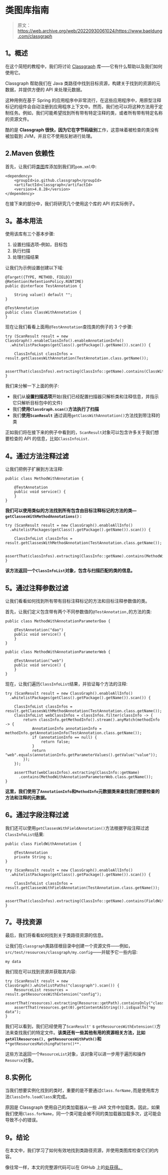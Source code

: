 # 类图库指南

> 原文：<https://web.archive.org/web/20220930061024/https://www.baeldung.com/classgraph>

## **1。概述**

在这个简短的教程中，我们将讨论 [Classgraph](https://web.archive.org/web/20221205135656/https://github.com/classgraph/classgraph) 库——它有什么帮助以及我们如何使用它。

Classgraph 帮助我们在 Java 类路径中找到目标资源，构建关于找到的资源的元数据，并提供方便的 API 来处理元数据。

这种用例在基于 Spring 的应用程序中非常流行，在这些应用程序中，用原型注释标记的组件会自动注册到应用程序上下文中。然而，我们也可以将这种方法用于定制任务。例如，我们可能希望找到所有带有特定注释的类，或者所有带有特定名称的资源文件。

酷的是 **Classgraph 很快，因为它在字节码级别**工作，这意味着被检查的类没有被加载到 JVM，并且它不使用反射进行处理。

## 2.Maven 依赖性

首先，让我们将[类图](https://web.archive.org/web/20221205135656/https://search.maven.org/search?q=g:io.github.classgraph%20AND%20a:classgraph)库添加到我们的`pom.xml`中:

```
<dependency>
    <groupId>io.github.classgraph</groupId>
    <artifactId>classgraph</artifactId>
    <version>4.8.28</version>
</dependency>
```

在接下来的部分中，我们将研究几个使用这个库的 API 的实际例子。

## **3。基本用法**

使用该库有三个基本步骤:

1.  设置扫描选项–例如，目标包
2.  执行扫描
3.  处理扫描结果

让我们为示例设置创建以下域:

```
@Target({TYPE, METHOD, FIELD})
@Retention(RetentionPolicy.RUNTIME)
public @interface TestAnnotation {

    String value() default "";
}
```

```
@TestAnnotation
public class ClassWithAnnotation {
}
```

现在让我们看看上面用`@TestAnnotation`查找类的例子的 3 个步骤:

```
try (ScanResult result = new ClassGraph().enableClassInfo().enableAnnotationInfo()
  .whitelistPackages(getClass().getPackage().getName()).scan()) {

    ClassInfoList classInfos = result.getClassesWithAnnotation(TestAnnotation.class.getName());

    assertThat(classInfos).extracting(ClassInfo::getName).contains(ClassWithAnnotation.class.getName());
}
```

我们来分解一下上面的例子:

*   我们从**设置扫描选项**开始(我们已经配置扫描器只解析类和注释信息，并指示它只解析目标包中的文件)
*   我们**使用`ClassGraph.scan()`方法执行了扫描**
*   我们**使用`ScanResult`** 通过调用`getClassWithAnnotation()`方法找到带注释的类

正如我们将在接下来的例子中看到的，`ScanResult`对象可以包含许多关于我们想要检查的 API 的信息，比如`ClassInfoList.`

## **4。通过方法注释过滤**

让我们把例子扩展到方法注释:

```
public class MethodWithAnnotation {

    @TestAnnotation
    public void service() {
    }
}
```

**我们可以使用类似的方法找到所有包含由目标注释标记的方法的类— `getClassesWithMethodAnnotations()` :**

```
try (ScanResult result = new ClassGraph().enableAllInfo()
  .whitelistPackages(getClass().getPackage().getName()).scan()) {

    ClassInfoList classInfos = result.getClassesWithMethodAnnotation(TestAnnotation.class.getName());

    assertThat(classInfos).extracting(ClassInfo::getName).contains(MethodWithAnnotation.class.getName());
}
```

**该方法返回一个`ClassInfoList`对象，包含与扫描匹配的类的信息。**

## **5。通过注释参数**过滤

让我们看看如何找到所有带有目标注释标记的方法和目标注释参数值的类。

首先，让我们定义包含带有两个不同参数值的`@TestAnnotation,`的方法的类:

```
public class MethodWithAnnotationParameterDao {

    @TestAnnotation("dao")
    public void service() {
    }
}
```

```
public class MethodWithAnnotationParameterWeb {

    @TestAnnotation("web")
    public void service() {
    }
}
```

现在，让我们遍历`ClassInfoList`结果，并验证每个方法的注释:

```
try (ScanResult result = new ClassGraph().enableAllInfo()
  .whitelistPackages(getClass().getPackage().getName()).scan()) {

    ClassInfoList classInfos = result.getClassesWithMethodAnnotation(TestAnnotation.class.getName());
    ClassInfoList webClassInfos = classInfos.filter(classInfo -> {
        return classInfo.getMethodInfo().stream().anyMatch(methodInfo -> {
            AnnotationInfo annotationInfo = methodInfo.getAnnotationInfo(TestAnnotation.class.getName());
            if (annotationInfo == null) {
                return false;
            }
            return "web".equals(annotationInfo.getParameterValues().getValue("value"));
        });
    });

    assertThat(webClassInfos).extracting(ClassInfo::getName)
      .contains(MethodWithAnnotationParameterWeb.class.getName());
}
```

**这里，我们使用了`AnnotationInfo`和`MethodInfo`元数据类来查找我们想要检查的方法和注释的元数据。**

## **6。通过字段注释过滤**

我们还可以使用`getClassesWithFieldAnnotation()`方法根据字段注释过滤`ClassInfoList`结果:

```
public class FieldWithAnnotation {

    @TestAnnotation
    private String s;
}
```

```
try (ScanResult result = new ClassGraph().enableAllInfo()
  .whitelistPackages(getClass().getPackage().getName()).scan()) {

    ClassInfoList classInfos = result.getClassesWithFieldAnnotation(TestAnnotation.class.getName());

    assertThat(classInfos).extracting(ClassInfo::getName).contains(FieldWithAnnotation.class.getName());
}
```

## **7。寻找资源**

最后，我们将看看如何找到关于类路径资源的信息。

让我们在`classgraph`类路径根目录中创建一个资源文件——例如，`src/test/resources/classgraph/my.config`——并赋予它一些内容:

```
my data
```

我们现在可以找到资源并获取其内容:

```
try (ScanResult result = new ClassGraph().whitelistPaths("classgraph").scan()) {
    ResourceList resources = result.getResourcesWithExtension("config");
    assertThat(resources).extracting(Resource::getPath).containsOnly("classgraph/my.config");
    assertThat(resources.get(0).getContentAsString()).isEqualTo("my data");
}
```

我们可以看到，我们已经使用了`ScanResult'` s `getResourcesWithExtension()`方法来查找我们的特定文件。**该类还有一些其他有用的资源相关方法，比如`getAllResources(), getResourcesWithPath()`和** `**getResourcesMatchingPattern()**.`

这些方法返回一个`ResourceList`对象，该对象可以进一步用于遍历和操作`Resource`对象。

## 8.实例化

当我们想要实例化找到的类时，重要的是不要通过`Class.forName,`而是使用库方法`ClassInfo.loadClass`来完成。

原因是 Classgraph 使用自己的类加载器从一些 JAR 文件中加载类。因此，如果我们使用`Class.forName`，同一个类可能会被不同的类加载器加载多次，这可能会导致不小的错误。

## **9。结论**

在本文中，我们学习了如何有效地找到类路径资源，并使用类图库检查它们的内容。

像往常一样，本文的完整源代码可以在 GitHub 上的[处获得。](https://web.archive.org/web/20221205135656/https://github.com/eugenp/tutorials/tree/master/libraries-2)